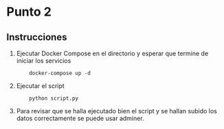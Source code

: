 # Punto 2

## Instrucciones

1. Ejecutar Docker Compose en el directorio y esperar que termine de iniciar los servicios

    ```
        docker-compose up -d 
    ```

2. Ejecutar el script

    ```
        python script.py  
    ```
    
3. Para revisar que se halla ejecutado bien el script y se hallan subido los datos correctamente se puede usar adminer.
